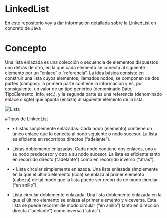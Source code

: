# LinkedList
En este repositorio voy a dar información detallada sobre la LinkedList en concreto de Java
# Concepto

Una lista enlazada es una colección o secuencia de elementos dispuestos uno detrás de otro, en la que cada elemento se conecta al siguiente elemento por un “enlace” o “referencia”. La idea básica consiste en construir una lista cuyos elementos, llamados nodos, se componen de dos partes (campos): la primera parte contiene la información y es, por consiguiente, un valor de un tipo genérico (denominado Dato, TipoElemento, Info, etc.), y la segunda parte es una referencia (denominado enlace o sgte) que apunta (enlaza) al siguiente elemento de la lista.

![Lista](https://sites.google.com/a/espe.edu.ec/programacion-ii/home/listas-enlazadas/lista.png?attredirects=0)

#Tipos de LinkedList

* • Listas simplemente enlazadas:  Cada nodo (elemento) contiene un único enlace que lo
conecta al nodo siguiente o nodo sucesor. La lista es eficiente en recorridos directos
(“adelante”).

* Listas doblemente enlazadas: Cada nodo contiene dos enlaces, uno a su nodo predecesor
y otro a su nodo sucesor. La lista es eficiente tanto en recorrido directo (“adelante”) como
en recorrido inverso (“atrás”).

* • Lista circular simplemente enlazada. Una lista enlazada simplemente en la que el último
elemento (cola) se enlaza al primer elemento (cabeza) de tal modo que la lista puede ser
recorrida de modo circular (“en anillo”).

* Lista circular doblemente enlazada. Una lista doblemente enlazada en la que el último
elemento se enlaza al primer elemento y viceversa. Esta lista se puede recorrer de modo
circular (“en anillo”) tanto en dirección directa (“adelante”) como inversa (“atrás”).
